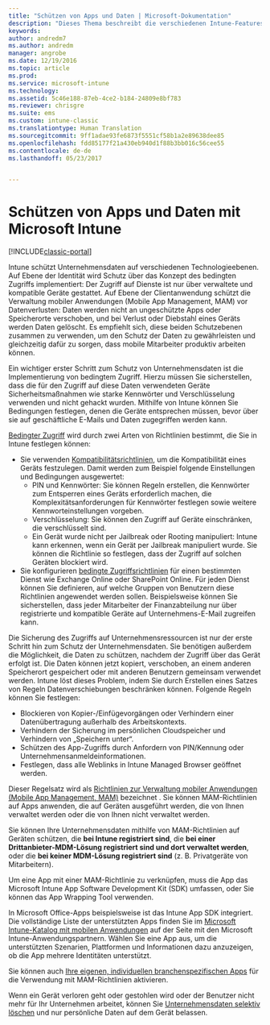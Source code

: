 ```yaml
---
title: "Schützen von Apps und Daten | Microsoft-Dokumentation"
description: "Dieses Thema beschreibt die verschiedenen Intune-Features und -Funktionen, die Ihnen zum Schutz Ihrer Unternehmens-Apps und Daten zur Verfügung stehen."
keywords: 
author: andredm7
ms.author: andredm
manager: angrobe
ms.date: 12/19/2016
ms.topic: article
ms.prod: 
ms.service: microsoft-intune
ms.technology: 
ms.assetid: 5c46e188-87eb-4ce2-b184-24809e8bf783
ms.reviewer: chrisgre
ms.suite: ems
ms.custom: intune-classic
ms.translationtype: Human Translation
ms.sourcegitcommit: 9ff1adae93fe6873f5551cf58b1a2e89638dee85
ms.openlocfilehash: fdd85177f21a430eb940d1f88b3bb016c56cee55
ms.contentlocale: de-de
ms.lasthandoff: 05/23/2017


---
```


# <a name="protect-apps-and-data-with-microsoft-intune"></a>Schützen von Apps und Daten mit Microsoft Intune

[!INCLUDE[classic-portal](../includes/classic-portal.md)]

Intune schützt Unternehmensdaten auf verschiedenen Technologieebenen. Auf Ebene der Identität wird Schutz über das Konzept des bedingten Zugriffs implementiert: Der Zugriff auf Dienste ist nur über verwaltete und kompatible Geräte gestattet. Auf Ebene der Clientanwendung schützt die Verwaltung mobiler Anwendungen (Mobile App Management, MAM) vor Datenverlusten: Daten werden nicht an ungeschützte Apps oder Speicherorte verschoben, und bei Verlust oder Diebstahl eines Geräts werden Daten gelöscht. Es empfiehlt sich, diese beiden Schutzebenen zusammen zu verwenden, um den Schutz der Daten zu gewährleisten und gleichzeitig dafür zu sorgen, dass mobile Mitarbeiter produktiv arbeiten können.

Ein wichtiger erster Schritt zum Schutz von Unternehmensdaten ist die Implementierung von bedingtem Zugriff. Hierzu müssen Sie sicherstellen, dass die für den Zugriff auf diese Daten verwendeten Geräte Sicherheitsmaßnahmen wie starke Kennwörter und Verschlüsselung verwenden und nicht gehackt wurden. Mithilfe von Intune können Sie Bedingungen festlegen, denen die Geräte entsprechen müssen, bevor über sie auf geschäftliche E-Mails und Daten zugegriffen werden kann.

[Bedingter Zugriff](restrict-access-to-email-and-o365-services-with-microsoft-intune.md) wird durch zwei Arten von Richtlinien bestimmt, die Sie in Intune festlegen können:
- Sie verwenden [Kompatibilitätsrichtlinien](introduction-to-device-compliance-policies-in-microsoft-intune.md), um die Kompatibilität eines Geräts festzulegen. Damit werden zum Beispiel folgende Einstellungen und Bedingungen ausgewertet:
  - PIN und Kennwörter: Sie können Regeln erstellen, die Kennwörter zum Entsperren eines Geräts erforderlich machen, die Komplexitätsanforderungen für Kennwörter festlegen sowie weitere Kennworteinstellungen vorgeben.
  - Verschlüsselung: Sie können den Zugriff auf Geräte einschränken, die verschlüsselt sind.
  - Ein Gerät wurde nicht per Jailbreak oder Rooting manipuliert: Intune kann erkennen, wenn ein Gerät per Jailbreak manipuliert wurde. Sie können die Richtlinie so festlegen, dass der Zugriff auf solchen Geräten blockiert wird.
- Sie konfigurieren [bedingte Zugriffsrichtlinien](restrict-access-to-email-and-o365-services-with-microsoft-intune.md) für einen bestimmten Dienst wie Exchange Online oder SharePoint Online. Für jeden Dienst können Sie definieren, auf welche Gruppen von Benutzern diese Richtlinien angewendet werden sollen. Beispielsweise können Sie sicherstellen, dass jeder Mitarbeiter der Finanzabteilung nur über registrierte und kompatible Geräte auf Unternehmens-E-Mail zugreifen kann.

Die Sicherung des Zugriffs auf Unternehmensressourcen ist nur der erste Schritt hin zum Schutz der Unternehmensdaten. Sie benötigen außerdem die Möglichkeit, die Daten zu schützen, nachdem der Zugriff über das Gerät erfolgt ist. Die Daten können jetzt kopiert, verschoben, an einem anderen Speicherort gespeichert oder mit anderen Benutzern gemeinsam verwendet werden. Intune löst dieses Problem, indem Sie durch Erstellen eines Satzes von Regeln Datenverschiebungen beschränken können. Folgende Regeln können Sie festlegen:
- Blockieren von Kopier-/Einfügevorgängen oder Verhindern einer Datenübertragung außerhalb des Arbeitskontexts.
- Verhindern der Sicherung im persönlichen Cloudspeicher und Verhindern von „Speichern unter“.
- Schützen des App-Zugriffs durch Anfordern von PIN/Kennung oder Unternehmensanmeldeinformationen.
- Festlegen, dass alle Weblinks in Intune Managed Browser geöffnet werden.

Dieser Regelsatz wird als [Richtlinien zur Verwaltung mobiler Anwendungen (Mobile App Management, MAM)](protect-app-data-using-mobile-app-management-policies-with-microsoft-intune.md) bezeichnet . Sie können MAM-Richtlinien auf Apps anwenden, die auf Geräten ausgeführt werden, die von Ihnen verwaltet werden oder die von Ihnen nicht verwaltet werden.  

Sie können Ihre Unternehmensdaten mithilfe von MAM-Richtlinien auf Geräten schützen, die **bei Intune registriert sind**, die **bei einer Drittanbieter-MDM-Lösung registriert sind und dort verwaltet werden**, oder die **bei keiner MDM-Lösung registriert sind** (z. B. Privatgeräte von Mitarbeitern).

Um eine App mit einer MAM-Richtlinie zu verknüpfen, muss die App das Microsoft Intune App Software Development Kit (SDK) umfassen, oder Sie können das App Wrapping Tool verwenden.

In Microsoft Office-Apps beispielsweise ist das Intune App SDK integriert. Die vollständige Liste der unterstützten Apps finden Sie im [Microsoft Intune-Katalog mit mobilen Anwendungen](https://www.microsoft.com/cloud-platform/microsoft-intune-apps) auf der Seite mit den Microsoft Intune-Anwendungspartnern. Wählen Sie eine App aus, um die unterstützten Szenarien, Plattformen und Informationen dazu anzuzeigen, ob die App mehrere Identitäten unterstützt.

Sie können auch [Ihre eigenen, individuellen branchenspezifischen Apps](decide-how-to-prepare-apps-for-mobile-application-management-with-microsoft-intune.md) für die Verwendung mit MAM-Richtlinien aktivieren.

Wenn ein Gerät verloren geht oder gestohlen wird oder der Benutzer nicht mehr für Ihr Unternehmen arbeitet, können Sie [Unternehmensdaten selektiv löschen](wipe-managed-company-app-data-with-microsoft-intune.md) und nur persönliche Daten auf dem Gerät belassen.

